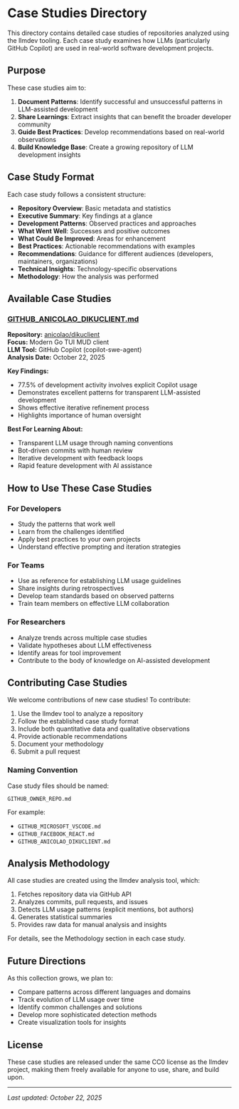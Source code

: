 # Case Studies Directory

This directory contains detailed case studies of repositories analyzed using the llmdev tooling. Each case study examines how LLMs (particularly GitHub Copilot) are used in real-world software development projects.

## Purpose

These case studies aim to:

1. **Document Patterns**: Identify successful and unsuccessful patterns in LLM-assisted development
2. **Share Learnings**: Extract insights that can benefit the broader developer community
3. **Guide Best Practices**: Develop recommendations based on real-world observations
4. **Build Knowledge Base**: Create a growing repository of LLM development insights

## Case Study Format

Each case study follows a consistent structure:

- **Repository Overview**: Basic metadata and statistics
- **Executive Summary**: Key findings at a glance
- **Development Patterns**: Observed practices and approaches
- **What Went Well**: Successes and positive outcomes
- **What Could Be Improved**: Areas for enhancement
- **Best Practices**: Actionable recommendations with examples
- **Recommendations**: Guidance for different audiences (developers, maintainers, organizations)
- **Technical Insights**: Technology-specific observations
- **Methodology**: How the analysis was performed

## Available Case Studies

### [GITHUB_ANICOLAO_DIKUCLIENT.md](./GITHUB_ANICOLAO_DIKUCLIENT.md)

**Repository:** [anicolao/dikuclient](https://github.com/anicolao/dikuclient)  
**Focus:** Modern Go TUI MUD client  
**LLM Tool:** GitHub Copilot (copilot-swe-agent)  
**Analysis Date:** October 22, 2025

**Key Findings:**
- 77.5% of development activity involves explicit Copilot usage
- Demonstrates excellent patterns for transparent LLM-assisted development
- Shows effective iterative refinement process
- Highlights importance of human oversight

**Best For Learning About:**
- Transparent LLM usage through naming conventions
- Bot-driven commits with human review
- Iterative development with feedback loops
- Rapid feature development with AI assistance

## How to Use These Case Studies

### For Developers

- Study the patterns that work well
- Learn from the challenges identified
- Apply best practices to your own projects
- Understand effective prompting and iteration strategies

### For Teams

- Use as reference for establishing LLM usage guidelines
- Share insights during retrospectives
- Develop team standards based on observed patterns
- Train team members on effective LLM collaboration

### For Researchers

- Analyze trends across multiple case studies
- Validate hypotheses about LLM effectiveness
- Identify areas for tool improvement
- Contribute to the body of knowledge on AI-assisted development

## Contributing Case Studies

We welcome contributions of new case studies! To contribute:

1. Use the llmdev tool to analyze a repository
2. Follow the established case study format
3. Include both quantitative data and qualitative observations
4. Provide actionable recommendations
5. Document your methodology
6. Submit a pull request

### Naming Convention

Case study files should be named:
```
GITHUB_OWNER_REPO.md
```

For example:
- `GITHUB_MICROSOFT_VSCODE.md`
- `GITHUB_FACEBOOK_REACT.md`
- `GITHUB_ANICOLAO_DIKUCLIENT.md`

## Analysis Methodology

All case studies are created using the llmdev analysis tool, which:

1. Fetches repository data via GitHub API
2. Analyzes commits, pull requests, and issues
3. Detects LLM usage patterns (explicit mentions, bot authors)
4. Generates statistical summaries
5. Provides raw data for manual analysis and insights

For details, see the Methodology section in each case study.

## Future Directions

As this collection grows, we plan to:

- Compare patterns across different languages and domains
- Track evolution of LLM usage over time
- Identify common challenges and solutions
- Develop more sophisticated detection methods
- Create visualization tools for insights

## License

These case studies are released under the same CC0 license as the llmdev project, making them freely available for anyone to use, share, and build upon.

---

*Last updated: October 22, 2025*
